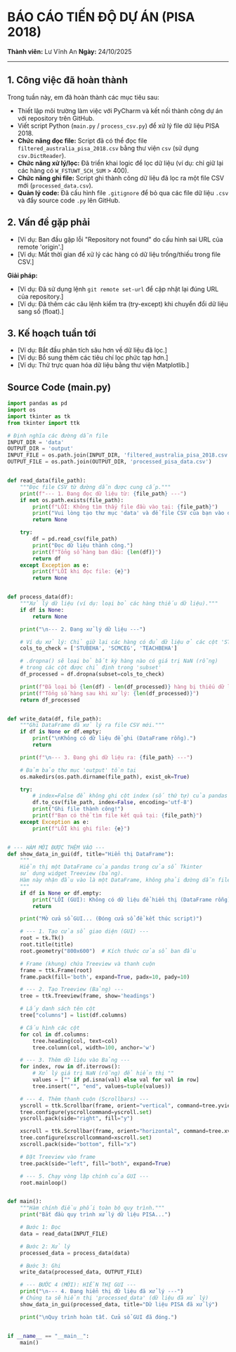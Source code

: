 # BÁO CÁO TIẾN ĐỘ DỰ ÁN (PISA 2018)

**Thành viên:** Lư Vĩnh An
**Ngày:** 24/10/2025

---

## 1. Công việc đã hoàn thành

Trong tuần này, em đã hoàn thành các mục tiêu sau:

* Thiết lập môi trường làm việc với PyCharm và kết nối thành công dự án với repository trên GitHub.
* Viết script Python (`main.py` / `process_csv.py`) để xử lý file dữ liệu PISA 2018.
* **Chức năng đọc file:** Script đã có thể đọc file `filtered_australia_pisa_2018.csv` bằng thư viện `csv` (sử dụng `csv.DictReader`).
* **Chức năng xử lý/lọc:** Đã triển khai logic để lọc dữ liệu (ví dụ: chỉ giữ lại các hàng có `W_FSTUWT_SCH_SUM` > 400).
* **Chức năng ghi file:** Script ghi thành công dữ liệu đã lọc ra một file CSV mới (`processed_data.csv`).
* **Quản lý code:** Đã cấu hình file `.gitignore` để bỏ qua các file dữ liệu `.csv` và đẩy source code `.py` lên GitHub.

## 2. Vấn đề gặp phải

* [Ví dụ: Ban đầu gặp lỗi "Repository not found" do cấu hình sai URL của remote 'origin'.]
* [Ví dụ: Mất thời gian để xử lý các hàng có dữ liệu trống/thiếu trong file CSV.]

**Giải pháp:**
* [Ví dụ: Đã sử dụng lệnh `git remote set-url` để cập nhật lại đúng URL của repository.]
* [Ví dụ: Đã thêm các câu lệnh kiểm tra (try-except) khi chuyển đổi dữ liệu sang số (float).]

## 3. Kế hoạch tuần tới

* [Ví dụ: Bắt đầu phân tích sâu hơn về dữ liệu đã lọc.]
* [Ví dụ: Bổ sung thêm các tiêu chí lọc phức tạp hơn.]
* [Ví dụ: Thử trực quan hóa dữ liệu bằng thư viện Matplotlib.]

## Source Code (main.py)
```python 
import pandas as pd
import os
import tkinter as tk
from tkinter import ttk

# Định nghĩa các đường dẫn file
INPUT_DIR = 'data'
OUTPUT_DIR = 'output'
INPUT_FILE = os.path.join(INPUT_DIR, 'filtered_australia_pisa_2018.csv')
OUTPUT_FILE = os.path.join(OUTPUT_DIR, 'processed_pisa_data.csv')


def read_data(file_path):
    """Đọc file CSV từ đường dẫn được cung cấp."""
    print(f"--- 1. Đang đọc dữ liệu từ: {file_path} ---")
    if not os.path.exists(file_path):
        print(f"LỖI: Không tìm thấy file đầu vào tại: {file_path}")
        print("Vui lòng tạo thư mục 'data' và để file CSV của bạn vào đó.")
        return None

    try:
        df = pd.read_csv(file_path)
        print("Đọc dữ liệu thành công.")
        print(f"Tổng số hàng ban đầu: {len(df)}")
        return df
    except Exception as e:
        print(f"LỖI khi đọc file: {e}")
        return None


def process_data(df):
    """Xử lý dữ liệu (ví dụ: loại bỏ các hàng thiếu dữ liệu)."""
    if df is None:
        return None

    print("\n--- 2. Đang xử lý dữ liệu ---")

    # Ví dụ xử lý: Chỉ giữ lại các hàng có đủ dữ liệu ở các cột 'STUBEHA' và 'SCMCEG'
    cols_to_check = ['STUBEHA', 'SCMCEG', 'TEACHBEHA']

    # .dropna() sẽ loại bỏ bất kỳ hàng nào có giá trị NaN (rỗng)
    # trong các cột được chỉ định trong 'subset'
    df_processed = df.dropna(subset=cols_to_check)

    print(f"Đã loại bỏ {len(df) - len(df_processed)} hàng bị thiếu dữ liệu.")
    print(f"Tổng số hàng sau khi xử lý: {len(df_processed)}")
    return df_processed


def write_data(df, file_path):
    """Ghi DataFrame đã xử lý ra file CSV mới."""
    if df is None or df.empty:
        print("\nKhông có dữ liệu để ghi (DataFrame rỗng).")
        return

    print(f"\n--- 3. Đang ghi dữ liệu ra: {file_path} ---")

    # Đảm bảo thư mục 'output' tồn tại
    os.makedirs(os.path.dirname(file_path), exist_ok=True)

    try:
        # index=False để không ghi cột index (số thứ tự) của pandas
        df.to_csv(file_path, index=False, encoding='utf-8')
        print("Ghi file thành công!")
        print(f"Bạn có thể tìm file kết quả tại: {file_path}")
    except Exception as e:
        print(f"LỖI khi ghi file: {e}")


# --- HÀM MỚI ĐƯỢC THÊM VÀO ---
def show_data_in_gui(df, title="Hiển thị DataFrame"):
    """
    Hiển thị một DataFrame của pandas trong cửa sổ Tkinter
    sử dụng widget Treeview (bảng).
    Hàm này nhận đầu vào là một DataFrame, không phải đường dẫn file.
    """
    if df is None or df.empty:
        print("LỖI (GUI): Không có dữ liệu để hiển thị (DataFrame rỗng).")
        return

    print("Mở cửa sổ GUI... (Đóng cửa sổ để kết thúc script)")

    # --- 1. Tạo cửa sổ giao diện (GUI) ---
    root = tk.Tk()
    root.title(title)
    root.geometry("800x600")  # Kích thước cửa sổ ban đầu

    # Frame (khung) chứa Treeview và thanh cuộn
    frame = ttk.Frame(root)
    frame.pack(fill='both', expand=True, padx=10, pady=10)

    # --- 2. Tạo Treeview (Bảng) ---
    tree = ttk.Treeview(frame, show='headings')

    # Lấy danh sách tên cột
    tree["columns"] = list(df.columns)

    # Cấu hình các cột
    for col in df.columns:
        tree.heading(col, text=col)
        tree.column(col, width=100, anchor='w')

    # --- 3. Thêm dữ liệu vào Bảng ---
    for index, row in df.iterrows():
        # Xử lý giá trị NaN (rỗng) để hiển thị ""
        values = ["" if pd.isna(val) else val for val in row]
        tree.insert("", "end", values=tuple(values))

    # --- 4. Thêm thanh cuộn (Scrollbars) ---
    yscroll = ttk.Scrollbar(frame, orient="vertical", command=tree.yview)
    tree.configure(yscrollcommand=yscroll.set)
    yscroll.pack(side="right", fill="y")

    xscroll = ttk.Scrollbar(frame, orient="horizontal", command=tree.xview)
    tree.configure(xscrollcommand=xscroll.set)
    xscroll.pack(side="bottom", fill="x")

    # Đặt Treeview vào frame
    tree.pack(side="left", fill="both", expand=True)

    # --- 5. Chạy vòng lặp chính của GUI ---
    root.mainloop()


def main():
    """Hàm chính điều phối toàn bộ quy trình."""
    print("Bắt đầu quy trình xử lý dữ liệu PISA...")

    # Bước 1: Đọc
    data = read_data(INPUT_FILE)

    # Bước 2: Xử lý
    processed_data = process_data(data)

    # Bước 3: Ghi
    write_data(processed_data, OUTPUT_FILE)

    # --- BƯỚC 4 (MỚI): HIỂN THỊ GUI ---
    print("\n--- 4. Đang hiển thị dữ liệu đã xử lý ---")
    # Chúng ta sẽ hiển thị 'processed_data' (dữ liệu đã xử lý)
    show_data_in_gui(processed_data, title="Dữ liệu PISA đã xử lý")

    print("\nQuy trình hoàn tất. Cửa sổ GUI đã đóng.")


if __name__ == "__main__":
    main()
```
